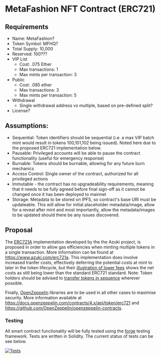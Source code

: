 # MetaFashion NFT Contract (ERC721)

## Requirements
- Name:           MetaFashion?
- Token Symbol:   MFHQ?
- Total Supply:   10,000
- Reserved:       100???
- VIP List
    - Cost: .075 Ether
    - Max transactions: 1
    - Max mints per transaction:      3
- Public
    - Cost: .085 ether
    - Max transactions:               3
    - Max mints per transaction:      5
- Withdrawal
    - Single withdrawal address vs multiple, based on pre-defined split?
- License?

## Assumptions:
- Sequential: Token identifiers should be sequential (i.e. a max VIP batch mint would result in tokens 100,101,102 being issued). Noted here due to the proposed ERC721 implementation below. 
- Pausable: Privileged accounts will be able to pause the contract functionality (useful for emergency response)
- Burnable: Tokens should be burnable, allowing for any future burn mechanics
- Access Control: Single owner of the contract, authorized for all privileged actions
- Immutable - the contract has no upgradeability requirements, meaning that it needs to be fully agreed before final sign-off as it cannot be changed once it has been deployed to mainnet
- Storage: Metadata to be stored on IPFS, so contract's base URI must be updateable. This will allow for initial placeholder metadata/image,  allow for a reveal after mint and most importantly, allow the metadata/images to be updated should there be any issues discovered.


## Proposal
The [ERC721A](https://www.erc721a.org) implementation developed by the the Azuki project, is proposed in order to allow gas efficiencies when minting multiple tokens in a single transaction. More information can be found at https://www.azuki.com/erc721a. This implementation does involve increased tranfer costs, effectively deferring the potential costs at mint to later in the token lifecycle, but their [illustration of lower fees](https://chiru-labs.github.io/ERC721A/#/design?id=lower-fees) shows the net costs as still being lower than the standard ERC721 standard. Note: Token holders should be advised to [transfer tokens in sequence](https://chiru-labs.github.io/ERC721A/#/tips?id=transfers) wherever possible.

Finally, [OpenZeppelin](https://openzeppelin.com) libraries are to be  used in all other cases to maximise security. More information available at https://docs.openzeppelin.com/contracts/4.x/api/token/erc721 and https://github.com/OpenZeppelin/openzeppelin-contracts.

### Testing
All smart contract functionality will be fully tested using the [forge](https://github.com/gakonst/foundry/tree/master/forge) testing framework. Tests are written in Solidity. The current status of tests can be see below. 

[![Tests](https://github.com/evilrobotindustries/metafashion-contracts/actions/workflows/foundry-tests.yml/badge.svg)](https://github.com/evilrobotindustries/metafashion-contracts/actions/workflows/foundry-tests.yml)
